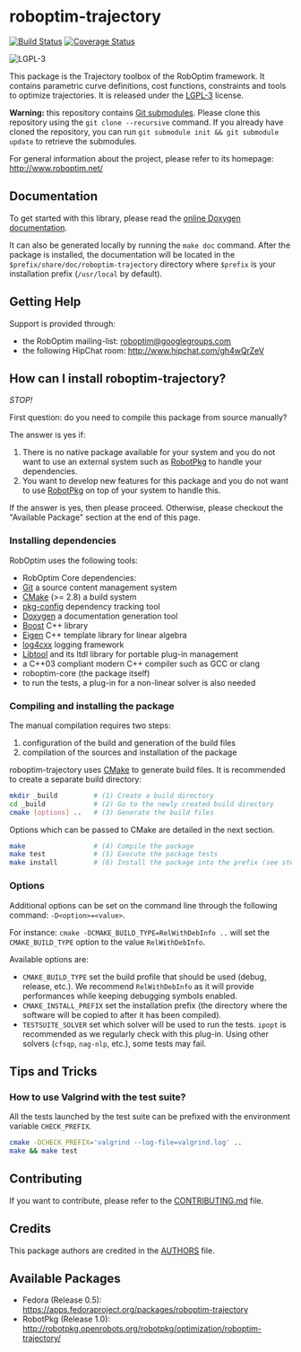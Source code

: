 roboptim-trajectory
===================

[![Build Status](https://travis-ci.org/roboptim/roboptim-trajectory.png?branch=master)](https://travis-ci.org/roboptim/roboptim-trajectory)
[![Coverage Status](https://coveralls.io/repos/roboptim/roboptim-trajectory/badge.png)](https://coveralls.io/r/roboptim/roboptim-trajectory)

![LGPL-3](https://www.gnu.org/graphics/lgplv3-88x31.png)

This package is the Trajectory toolbox of the RobOptim framework. It
contains parametric curve definitions, cost functions, constraints
and tools to optimize trajectories. It is released under the
[LGPL-3](COPYING.LESSER) license.

**Warning:** this repository contains [Git
submodules][git-submodules]. Please clone this repository using the
`git clone --recursive` command. If you already have cloned the
repository, you can run `git submodule init && git submodule update`
to retrieve the submodules.

For general information about the project, please refer to its
homepage: http://www.roboptim.net/


Documentation
-------------

To get started with this library, please read the [online Doxygen
documentation][doxygen-documentation].

It can also be generated locally by running the `make doc`
command. After the package is installed, the documentation will be
located in the `$prefix/share/doc/roboptim-trajectory` directory where
`$prefix` is your installation prefix (`/usr/local` by default).


Getting Help
------------

Support is provided through:
 * the RobOptim mailing-list: roboptim@googlegroups.com
 * the following HipChat room: http://www.hipchat.com/gh4wQrZeV


How can I install roboptim-trajectory?
--------------------------------------

*STOP!*

First question: do you need to compile this package from source
manually?

The answer is yes if:

 1. There is no native package available for your system and you do
 not want to use an external system such as [RobotPkg] to handle your
 dependencies.
 1. You want to develop new features for this package and you do not
 want to use [RobotPkg] on top of your system to handle this.

If the answer is yes, then please proceed. Otherwise, please checkout
the "Available Package" section at the end of this page.


### Installing dependencies

RobOptim uses the following tools:

 * RobOptim Core dependencies:
  * [Git][] a source content management system
  * [CMake][] (>= 2.8) a build system
  * [pkg-config][] dependency tracking tool
  * [Doxygen][] a documentation generation tool
  * [Boost][] C++ library
  * [Eigen][] C++ template library for linear algebra
  * [log4cxx][] logging framework
  * [Libtool][] and its ltdl library for portable plug-in management
  * a C++03 compliant modern C++ compiler such as GCC or clang
 * roboptim-core (the package itself)
 * to run the tests, a plug-in for a non-linear solver is also needed


### Compiling and installing the package

The manual compilation requires two steps:

 1. configuration of the build and generation of the build files
 2. compilation of the sources and installation of the package

roboptim-trajectory uses [CMake](http://www.cmake.org/) to generate
build files. It is recommended to create a separate build directory:

```sh
mkdir _build         # (1) Create a build directory
cd _build            # (2) Go to the newly created build directory
cmake [options] ..   # (3) Generate the build files
```

Options which can be passed to CMake are detailed in the next section.

```sh
make                 # (4) Compile the package
make test            # (5) Execute the package tests
make install         # (6) Install the package into the prefix (see step 3)
```


### Options

Additional options can be set on the command line through the
following command: `-D<option>=<value>`.

For instance: `cmake -DCMAKE_BUILD_TYPE=RelWithDebInfo ..` will set
the `CMAKE_BUILD_TYPE` option to the value `RelWithDebInfo`.


Available options are:

- `CMAKE_BUILD_TYPE` set the build profile that should be used (debug,
  release, etc.). We recommend `RelWithDebInfo` as it will provide
  performances while keeping debugging symbols enabled.
- `CMAKE_INSTALL_PREFIX` set the installation prefix (the directory
  where the software will be copied to after it has been compiled).
- `TESTSUITE_SOLVER` set which solver will be used to run the tests.
  `ipopt` is recommended as we regularly check with this plug-in. Using
  other solvers (`cfsqp`, `nag-nlp`, etc.), some tests may fail.


Tips and Tricks
---------------

### How to use Valgrind with the test suite?

All the tests launched by the test suite can be prefixed
with the environment variable `CHECK_PREFIX`.

```sh
cmake -DCHECK_PREFIX='valgrind --log-file=valgrind.log' ..
make && make test
```


Contributing
------------

If you want to contribute, please refer to the
[CONTRIBUTING.md](CONTRIBUTING.md) file.


Credits
-------

This package authors are credited in the [AUTHORS](AUTHORS) file.


Available Packages
------------------

 * Fedora (Release 0.5):
   https://apps.fedoraproject.org/packages/roboptim-trajectory
 * RobotPkg (Release 1.0):
   http://robotpkg.openrobots.org/robotpkg/optimization/roboptim-trajectory/


[doxygen-documentation]: http://www.roboptim.net/roboptim-trajectory/doxygen/HEAD/

[git-submodules]: http://git-scm.com/book/en/Git-Tools-Submodules

[Boost]: http://www.boost.org/
[CMake]: htttp://www.cmake.org/
[Doxygen]: http://www.stack.nl/~dimitri/doxygen/
[Eigen]: http://eigen.tuxfamily.org/
[Git]: http://git-scm.com/
[Libtool]: https://www.gnu.org/software/libtool/
[log4cxx]: https://logging.apache.org/log4cxx/
[pkg-config]: http://www.freedesktop.org/wiki/Software/pkg-config/
[RobotPkg]: http://robotpkg.openrobots.org/
